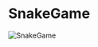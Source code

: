 # SnakeGame



![SnakeGame](https://user-images.githubusercontent.com/105380414/168457299-05d0bd37-a8a0-49e9-8991-97cd7bc7f7ea.png)
